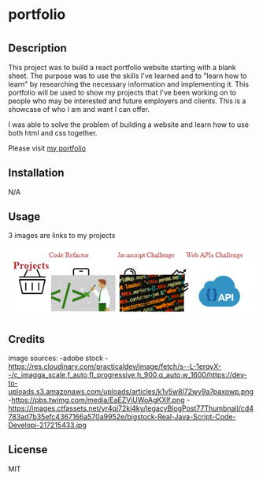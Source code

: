 # portfolio

# <portfolio>

## Description

This project was to build a react portfolio website starting with a blank sheet. The purpose was to use the skills I've learned and to "learn how to learn" by researching the necessary information and implementing it. This portfolio will be used to show my projects that I've been working on to people who may be interested and future employers and clients. This is a showcase of who I am and want I can offer.

I was able to solve the problem of building a website and learn how to use both html and css together. 

Please visit [my portfolio](https://caltran117.github.io/portfolio/)

## Installation

N/A

## Usage

3 images are links to my projects

![3 portfolio img](https://github.com/caltran117/portfolio/blob/main/images/Screenshot%202022-09-19%20234221.png)

## Credits

image sources:
-adobe stock
-https://res.cloudinary.com/practicaldev/image/fetch/s--L-1erqyX--/c_imagga_scale,f_auto,fl_progressive,h_900,q_auto,w_1600/https://dev-to-uploads.s3.amazonaws.com/uploads/articles/k1v5w8l72wy9a7paxowp.png 
-https://pbs.twimg.com/media/EaEZViUWoAgKXlf.png
-https://images.ctfassets.net/yr4qj72ki4ky/legacyBlogPost77Thumbnail/cd4783ad7b35efc4367166a570a9952e/bigstock-Real-Java-Script-Code-Developi-217215433.jpg

## License

MIT
